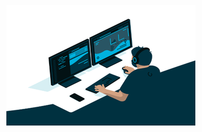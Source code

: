 <img alt="GIF" src="https://github.com/adidumitrascu/adidumitrascu/blob/main/code.gif?raw=true" width="500" height="320" />

